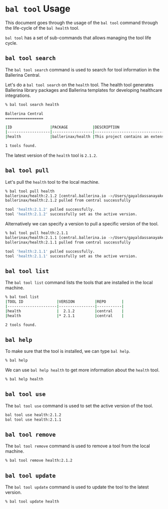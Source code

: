 # `bal tool` Usage

This document goes through the usage of the `bal tool` command through the life-cycle of the `bal health` tool.

`bal tool` has a set of sub-commands that allows managing the tool life cycle.

## `bal tool search`

The `bal tool search` command is used to search for tool information in the Ballerina Central.

Let's do a `bal tool search` on the `health` tool. The health tool generates Ballerina library packages and Ballerina templates for developing healthcare integrations.

``` bash
% bal tool search health

Ballerina Central
=================

|ID                 |PACKAGE           |DESCRIPTION                               |DATE            |VERSION       |
|-------------------|------------------|------------------------------------------|----------------|--------------|
|health             |ballerinax/health |This project contains an extension imp... |2024-05-07-Tue  |2.1.2         |

1 tools found.
```

The latest version of the `health` tool is `2.1.2`.

## `bal tool pull`

Let's pull the `health` tool to the local machine.
``` bash
% bal tool pull health
ballerinax/health:2.1.2 [central.ballerina.io ->/Users/gayaldassanayake/.ballerina/repositories/central.ballerina.io/bala/ballerinax/health/2.1.2]  100% [=====================] 93313/93313 KB (0:00:08 / 0:00:00)
ballerinax/health:2.1.2 pulled from central successfully

tool 'health:2.1.2' pulled successfully.
tool 'health:2.1.2' successfully set as the active version.
```

Alternatively we can specify a version to pull a specific version of the tool.

``` bash
% bal tool pull health:2.1.1
ballerinax/health:2.1.1 [central.ballerina.io ->/Users/gayaldassanayake/.ballerina/repositories/central.ballerina.io/bala/ballerinax/health/2.1.1]  100% [=====================] 93539/93539 KB (0:00:13 / 0:00:00)
ballerinax/health:2.1.1 pulled from central successfully

tool 'health:2.1.1' pulled successfully.
tool 'health:2.1.1' successfully set as the active version.
```

## `bal tool list`

The `bal tool list` command lists the tools that are installed in the local machine.

``` bash
% bal tool list
|TOOL ID               |VERSION         |REPO       |
|----------------------|----------------|-----------|
|health                |  2.1.2         |central    |
|health                |* 2.1.1         |central    |

2 tools found.
```

## `bal help`

To make sure that the tool is installed, we can type `bal help`.

``` bash
% bal help
```

We can use `bal help health` to get more information about the `health` tool.

``` bash
% bal help health
```

## `bal tool use`

The `bal tool use` command is used to set the active version of the tool.

``` bash
bal tool use health:2.1.2
bal tool use health:2.1.1
```

## `bal tool remove`

The `bal tool remove` command is used to remove a tool from the local machine.

``` bash
% bal tool remove health:2.1.2
```

## `bal tool update`

The `bal tool update` command is used to update the tool to the latest version.

``` bash
% bal tool update health
```








